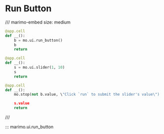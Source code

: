 # Run Button

/// marimo-embed
    size: medium

```python
@app.cell
def __():
    b = mo.ui.run_button()
    b
    return

@app.cell
def __():
    s = mo.ui.slider(1, 10)
    s
    return

@app.cell
def __():
    mo.stop(not b.value, \"Click `run` to submit the slider's value\")

    s.value
    return
```

///

::: marimo.ui.run_button

